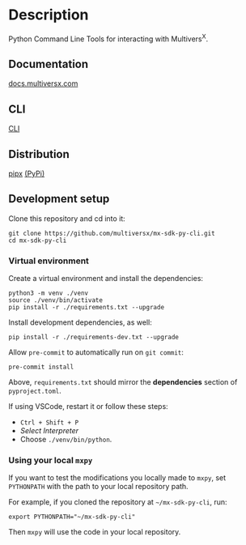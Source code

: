 # Description
Python Command Line Tools for interacting with Multivers<sup>X</sup>.

## Documentation
[docs.multiversx.com](https://docs.multiversx.com/sdk-and-tools/sdk-py/)

## CLI
[CLI](CLI.md)

## Distribution
[pipx](https://docs.multiversx.com/sdk-and-tools/sdk-py/installing-mxpy/) [(PyPi)](https://pypi.org/project/multiversx-sdk-cli/#history)

## Development setup

Clone this repository and cd into it:

```
git clone https://github.com/multiversx/mx-sdk-py-cli.git
cd mx-sdk-py-cli
```

### Virtual environment

Create a virtual environment and install the dependencies:

```
python3 -m venv ./venv
source ./venv/bin/activate
pip install -r ./requirements.txt --upgrade
```

Install development dependencies, as well:

```
pip install -r ./requirements-dev.txt --upgrade
```

Allow `pre-commit` to automatically run on `git commit`:
```
pre-commit install
```

Above, `requirements.txt` should mirror the **dependencies** section of `pyproject.toml`.

If using VSCode, restart it or follow these steps:
 - `Ctrl + Shift + P`
 - _Select Interpreter_
 - Choose `./venv/bin/python`.

### Using your local `mxpy`

If you want to test the modifications you locally made to `mxpy`, set `PYTHONPATH` with the path to your local repository path.

For example, if you cloned the repository at `~/mx-sdk-py-cli`, run:

```
export PYTHONPATH="~/mx-sdk-py-cli"
```

Then `mxpy` will use the code in your local repository.

<!-- Auto-update: 2025-10-17T10:34:27.783403 -->
